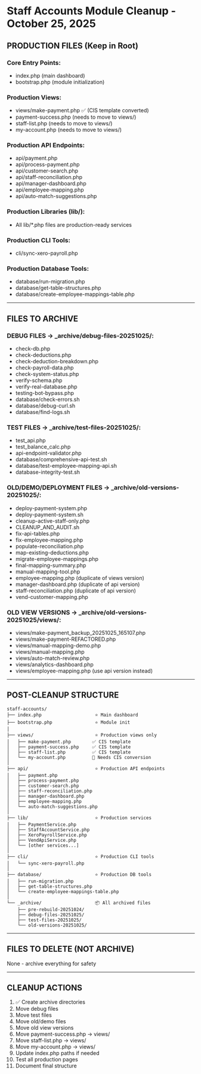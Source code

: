 # Staff Accounts Module Cleanup - October 25, 2025

## PRODUCTION FILES (Keep in Root)

### Core Entry Points:
- index.php (main dashboard)
- bootstrap.php (module initialization)

### Production Views:
- views/make-payment.php ✅ (CIS template converted)
- payment-success.php (needs to move to views/)
- staff-list.php (needs to move to views/)
- my-account.php (needs to move to views/)

### Production API Endpoints:
- api/payment.php
- api/process-payment.php
- api/customer-search.php
- api/staff-reconciliation.php
- api/manager-dashboard.php
- api/employee-mapping.php
- api/auto-match-suggestions.php

### Production Libraries (lib/):
- All lib/*.php files are production-ready services

### Production CLI Tools:
- cli/sync-xero-payroll.php

### Production Database Tools:
- database/run-migration.php
- database/get-table-structures.php
- database/create-employee-mappings-table.php

---

## FILES TO ARCHIVE

### DEBUG FILES → _archive/debug-files-20251025/:
- check-db.php
- check-deductions.php
- check-deduction-breakdown.php
- check-payroll-data.php
- check-system-status.php
- verify-schema.php
- verify-real-database.php
- testing-bot-bypass.php
- database/check-errors.sh
- database/debug-curl.sh
- database/find-logs.sh

### TEST FILES → _archive/test-files-20251025/:
- test_api.php
- test_balance_calc.php
- api-endpoint-validator.php
- database/comprehensive-api-test.sh
- database/test-employee-mapping-api.sh
- database-integrity-test.sh

### OLD/DEMO/DEPLOYMENT FILES → _archive/old-versions-20251025/:
- deploy-payment-system.php
- deploy-payment-system.sh
- cleanup-active-staff-only.php
- CLEANUP_AND_AUDIT.sh
- fix-api-tables.php
- fix-employee-mapping.php
- populate-reconciliation.php
- map-existing-deductions.php
- migrate-employee-mappings.php
- final-mapping-summary.php
- manual-mapping-tool.php
- employee-mapping.php (duplicate of views version)
- manager-dashboard.php (duplicate of api version)
- staff-reconciliation.php (duplicate of api version)
- vend-customer-mapping.php

### OLD VIEW VERSIONS → _archive/old-versions-20251025/views/:
- views/make-payment_backup_20251025_165107.php
- views/make-payment-REFACTORED.php
- views/manual-mapping-demo.php
- views/manual-mapping.php
- views/auto-match-review.php
- views/analytics-dashboard.php
- views/employee-mapping.php (use api version instead)

---

## POST-CLEANUP STRUCTURE

```
staff-accounts/
├── index.php                    ⭐ Main dashboard
├── bootstrap.php                ⭐ Module init
│
├── views/                       ⭐ Production views only
│   ├── make-payment.php        ✅ CIS template
│   ├── payment-success.php     ✅ CIS template  
│   ├── staff-list.php          ✅ CIS template
│   └── my-account.php          🔨 Needs CIS conversion
│
├── api/                         ⭐ Production API endpoints
│   ├── payment.php
│   ├── process-payment.php
│   ├── customer-search.php
│   ├── staff-reconciliation.php
│   ├── manager-dashboard.php
│   ├── employee-mapping.php
│   └── auto-match-suggestions.php
│
├── lib/                         ⭐ Production services
│   ├── PaymentService.php
│   ├── StaffAccountService.php
│   ├── XeroPayrollService.php
│   ├── VendApiService.php
│   └── [other services...]
│
├── cli/                         ⭐ Production CLI tools
│   └── sync-xero-payroll.php
│
├── database/                    ⭐ Production DB tools
│   ├── run-migration.php
│   ├── get-table-structures.php
│   └── create-employee-mappings-table.php
│
└── _archive/                    📦 All archived files
    ├── pre-rebuild-20251024/
    ├── debug-files-20251025/
    ├── test-files-20251025/
    └── old-versions-20251025/
```

---

## FILES TO DELETE (NOT ARCHIVE)

None - archive everything for safety

---

## CLEANUP ACTIONS

1. ✅ Create archive directories
2. Move debug files
3. Move test files  
4. Move old/demo files
5. Move old view versions
6. Move payment-success.php → views/
7. Move staff-list.php → views/
8. Move my-account.php → views/
9. Update index.php paths if needed
10. Test all production pages
11. Document final structure

